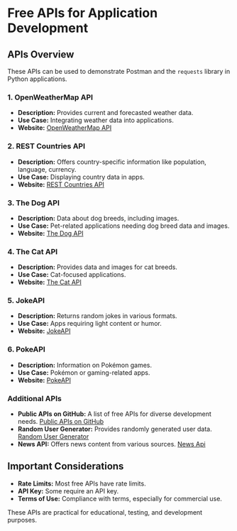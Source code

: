 # Free APIs for Application Development

## APIs Overview

These APIs can be used to demonstrate Postman and the `requests` library in Python applications.

### 1. OpenWeatherMap API

- **Description:** Provides current and forecasted weather data.
- **Use Case:** Integrating weather data into applications.
- **Website:** [OpenWeatherMap API](https://openweathermap.org/price)

### 2. REST Countries API

- **Description:** Offers country-specific information like population, language, currency.
- **Use Case:** Displaying country data in apps.
- **Website:** [REST Countries API](https://restcountries.com/)

### 3. The Dog API

- **Description:** Data about dog breeds, including images.
- **Use Case:** Pet-related applications needing dog breed data and images.
- **Website:** [The Dog API](https://thedogapi.com/)

### 4. The Cat API

- **Description:** Provides data and images for cat breeds.
- **Use Case:** Cat-focused applications.
- **Website:** [The Cat API](https://thecatapi.com/)

### 5. JokeAPI

- **Description:** Returns random jokes in various formats.
- **Use Case:** Apps requiring light content or humor.
- **Website:** [JokeAPI](https://jokeapi.dev/)

### 6. PokeAPI

- **Description:** Information on Pokémon games.
- **Use Case:** Pokémon or gaming-related apps.
- **Website:** [PokeAPI](https://pokeapi.co/)

### Additional APIs

- **Public APIs on GitHub:** A list of free APIs for diverse development needs. [Public APIs on GitHub](https://github.com/public-apis/public-apis/)
- **Random User Generator:** Provides randomly generated user data. [Random User Generator](https://randomuser.me/)
- **News API:** Offers news content from various sources. [News Api](https://newsapi.org/)

## Important Considerations

- **Rate Limits:** Most free APIs have rate limits.
- **API Key:** Some require an API key.
- **Terms of Use:** Compliance with terms, especially for commercial use.

These APIs are practical for educational, testing, and development purposes.
